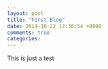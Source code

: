 ```yaml
---
layout: post
title: "First Blog"
date: 2014-10-22 17:36:54 +0800
comments: true
categories: 
---
```

This is just a test